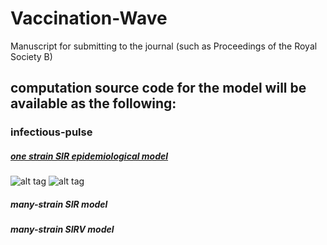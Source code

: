 # Vaccination-Wave
Manuscript for submitting to the journal (such as Proceedings of the Royal Society B)

## computation source code for the model will be available as the following:
### infectious-pulse
##### [one strain SIR epidemiological model](http://nbviewer.ipython.org/github/alvason/infectious-pulse/blob/master/sir/sir.ipynb)
![alt tag](https://github.com/alvason/infectious-pulse/blob/master/sir/figure/sir.png)
![alt tag](https://github.com/alvason/infectious-pulse/blob/master/sir/figure/revivalSIR.png)
##### many-strain SIR model
##### many-strain SIRV model
